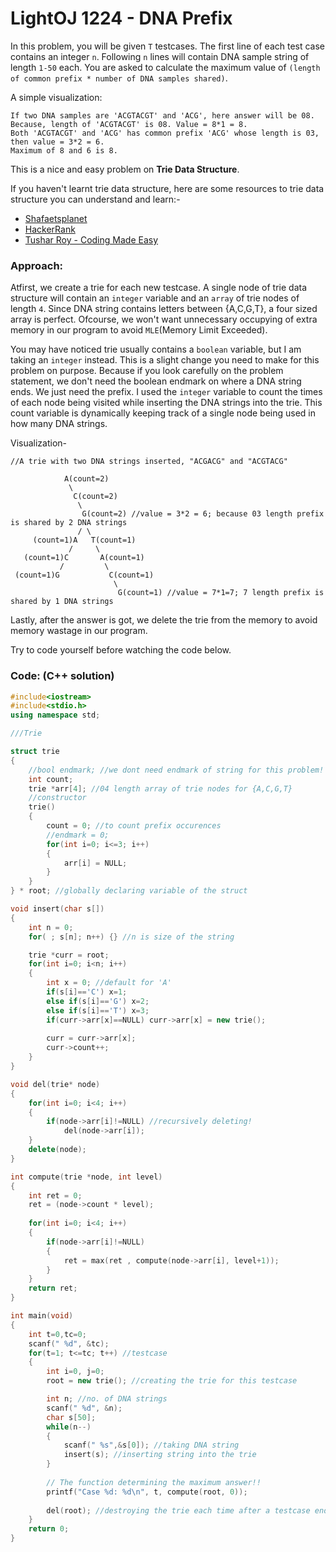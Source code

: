 # LightOJ 1224 - DNA Prefix

In this problem, you will be given `T` testcases. The first line of each test case contains an integer `n`. Following `n` lines will contain DNA sample string of length `1-50` each. You are asked to calculate the maximum value of `(length of common prefix * number of DNA samples shared)`.

A simple visualization:
```
If two DNA samples are 'ACGTACGT' and 'ACG', here answer will be 08.
Because, length of 'ACGTACGT' is 08. Value = 8*1 = 8.
Both 'ACGTACGT' and 'ACG' has common prefix 'ACG' whose length is 03, then value = 3*2 = 6.
Maximum of 8 and 6 is 8.
```

This is a nice and easy problem on **Trie Data Structure**.

If you haven't learnt trie data structure, here are some resources to trie data structure you can understand and learn:-

- [Shafaetsplanet](http://www.shafaetsplanet.com/?p=1679)
- [HackerRank](https://m.youtube.com/watch?v=zIjfhVPRZCg&list=PLI1t_8YX-Apv-UiRlnZwqqrRT8D1RhriX&index=9&t=1s)
- [Tushar Roy - Coding Made Easy](https://m.youtube.com/watch?v=AXjmTQ8LEoI)

### Approach:

Atfirst, we create a trie for each new testcase. A single node of trie data structure will contain an `integer` variable and an `array` of trie nodes of length `4`. Since DNA string contains letters between {A,C,G,T}, a four sized array is perfect. Ofcourse, we won't want unnecessary occupying of extra memory in our program to avoid `MLE`(Memory Limit Exceeded).

You may have noticed trie usually contains a `boolean` variable, but I am taking an `integer` instead. This is a slight change you need to make for this problem on purpose. Because if you look carefully on the problem statement, we don't need the boolean endmark on where a DNA string ends. We just need the prefix. I used the `integer` variable to count the times of each node being visited while inserting the DNA strings into the trie. This count variable is dynamically keeping track of a single node being used in how many DNA strings.

Visualization-
```
//A trie with two DNA strings inserted, "ACGACG" and "ACGTACG"

            A(count=2)
             \
              C(count=2)
               \
                G(count=2) //value = 3*2 = 6; because 03 length prefix is shared by 2 DNA strings
               / \
     (count=1)A   T(count=1)
             /     \
   (count=1)C       A(count=1)
           /         \
 (count=1)G           C(count=1)
                       \
                        G(count=1) //value = 7*1=7; 7 length prefix is shared by 1 DNA strings
```

Lastly, after the answer is got, we delete the trie from the memory to avoid memory wastage in our program.

Try to code yourself before watching the code below.

### Code: (C++ solution)

```cpp
#include<iostream>
#include<stdio.h>
using namespace std;

///Trie

struct trie
{
    //bool endmark; //we dont need endmark of string for this problem! :)
    int count;
    trie *arr[4]; //04 length array of trie nodes for {A,C,G,T}
    //constructor
    trie()
    {
        count = 0; //to count prefix occurences
        //endmark = 0;
        for(int i=0; i<=3; i++)
        {
            arr[i] = NULL;
        }
    }
} * root; //globally declaring variable of the struct

void insert(char s[])
{
    int n = 0;
    for( ; s[n]; n++) {} //n is size of the string

    trie *curr = root;
    for(int i=0; i<n; i++)
    {
        int x = 0; //default for 'A'
        if(s[i]=='C') x=1;
        else if(s[i]=='G') x=2;
        else if(s[i]=='T') x=3;
        if(curr->arr[x]==NULL) curr->arr[x] = new trie();
        
        curr = curr->arr[x];
        curr->count++;
    }
}

void del(trie* node)
{
    for(int i=0; i<4; i++)
    {
        if(node->arr[i]!=NULL) //recursively deleting!
            del(node->arr[i]);
    }
    delete(node);
}

int compute(trie *node, int level)
{
    int ret = 0;
    ret = (node->count * level);
    
    for(int i=0; i<4; i++)
    {
        if(node->arr[i]!=NULL)
        {
            ret = max(ret , compute(node->arr[i], level+1));
        }
    }
    return ret;
}

int main(void)
{
    int t=0,tc=0;
    scanf(" %d", &tc);
    for(t=1; t<=tc; t++) //testcase
    {
        int i=0, j=0;
        root = new trie(); //creating the trie for this testcase

        int n; //no. of DNA strings
        scanf(" %d", &n);
        char s[50];
        while(n--)
        {
            scanf(" %s",&s[0]); //taking DNA string
            insert(s); //inserting string into the trie
        }
        
        // The function determining the maximum answer!!
        printf("Case %d: %d\n", t, compute(root, 0));
        
        del(root); //destroying the trie each time after a testcase ends to not hold memory anymore
    }
    return 0;
}
```
